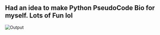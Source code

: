 ## Had an idea to make Python PseudoCode Bio for myself. Lots of Fun lol

![Output](https://github.com/user-attachments/assets/16b95601-e210-48fa-816b-43fd6f59bb5d)
